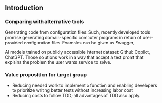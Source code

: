 ## Introduction

### Comparing with alternative tools

Generating code from configuration files: Such, recently developed tools promise generating domain-specific computer programs in return of user-provided configuration files. Examples can be given as Swagger,

AI models trained on publicly accessible internet dataset: Github Copilot, ChatGPT. Those solutions work in a way that accept a text promt that explains the problem the user wants service to solve.

### Value proposition for target group

-   Reducing needed work to implement a function and enabling developers to prioritize writing better tests without increasing labor cost.
-   Reducing costs to follow TDD; all advantages of TDD also apply.
